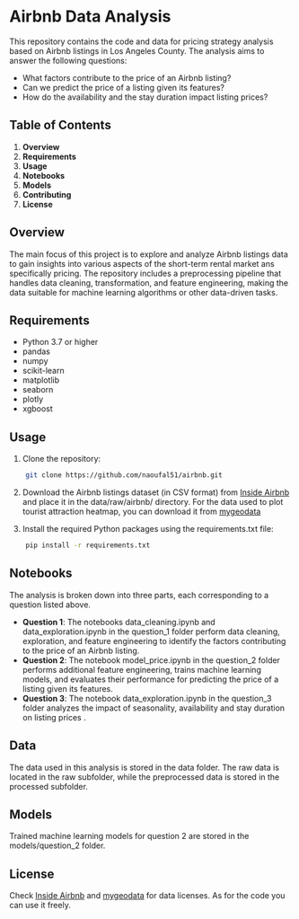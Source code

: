 # Airbnb Data Analysis
This repository contains the code and data for pricing strategy analysis based on Airbnb listings in Los Angeles County. The analysis aims to answer the following questions:

* What factors contribute to the price of an Airbnb listing?
* Can we predict the price of a listing given its features?
* How do the availability and the stay duration impact listing prices?

## Table of Contents

1. **Overview**
2. **Requirements**
3. **Usage**
4. **Notebooks**
5. **Models**
6. **Contributing**
7. **License**

## Overview
The main focus of this project is to explore and analyze Airbnb listings data to gain insights into various aspects of the short-term rental market ans specifically pricing. The repository includes a preprocessing pipeline that handles data cleaning, transformation, and feature engineering, making the data suitable for machine learning algorithms or other data-driven tasks.

## Requirements

* Python 3.7 or higher
* pandas
* numpy
* scikit-learn
* matplotlib
* seaborn
* plotly
* xgboost

## Usage

1. Clone the repository:
``` bash
    git clone https://github.com/naoufal51/airbnb.git
```
2. Download the Airbnb listings dataset (in CSV format) from [Inside Airbnb](http://insideairbnb.com/) and place it in the data/raw/airbnb/ directory. For the data used to plot tourist attraction heatmap, you can download it from [mygeodata](https://mygeodata.cloud/data/download/osm/tourism/united-states-of-america--california/los-angeles-county)

3. Install the required Python packages using the requirements.txt file:
``` bash
    pip install -r requirements.txt
```

## Notebooks

The analysis is broken down into three parts, each corresponding to a question listed above.

* **Question 1**: The notebooks data_cleaning.ipynb and data_exploration.ipynb in the question_1 folder perform data cleaning, exploration, and feature engineering to identify the factors contributing to the price of an Airbnb listing.
* **Question 2**: The notebook model_price.ipynb in the question_2 folder performs additional feature engineering, trains machine learning models, and evaluates their performance for predicting the price of a listing given its features.
* **Question 3**: The notebook data_exploration.ipynb in the question_3 folder analyzes the impact of seasonality, availability and stay duration on listing prices .

## Data

The data used in this analysis is stored in the data folder. The raw data is located in the raw subfolder, while the preprocessed data is stored in the processed subfolder.

## Models

Trained machine learning models for question 2 are stored in the models/question_2 folder.

## License

Check [Inside Airbnb](http://insideairbnb.com/) and [mygeodata](https://mygeodata.cloud/data/download/osm/tourism/united-states-of-america--california/los-angeles-county) for data licenses.
As for the code you can use it freely.